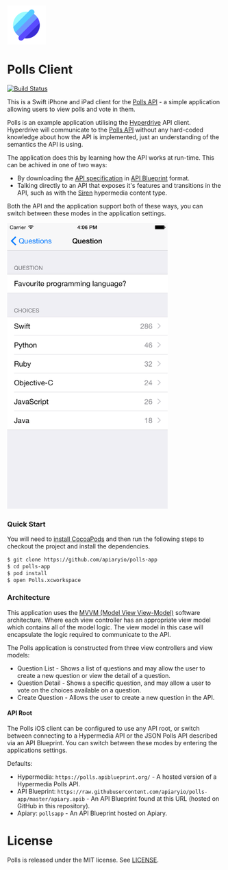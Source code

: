 <img src="Polls/Images.xcassets/AppIcon.appiconset/app-3x.png" width=90 height=90 />

# Polls Client

[![Build Status](https://travis-ci.org/apiaryio/polls-app.svg?branch=master)](https://travis-ci.org/apiaryio/polls-app)

This is a Swift iPhone and iPad client for the [Polls API](https://github.com/apiaryio/polls-api) - a simple application allowing users to view polls and vote in them.

Polls is an example application utilising the [Hyperdrive](https://github.com/the-hypermedia-project/Hyperdrive) API client. Hyperdrive will communicate to the [Polls API](http://github.com/apiaryio/polls-api) without any hard-coded knowledge about how the API is implemented, just an understanding of the semantics the API is using.

The application does this by learning how the API works at run-time. This can
be achived in one of two ways:

- By downloading the [API specification](apiary.apib) in [API Blueprint](https://apiblueprint.org/) format.
- Talking directly to an API that exposes it's features and transitions in the API, such as with the [Siren](https://github.com/kevinswiber/siren) hypermedia content type.

Both the API and the application support both of these ways, you can switch between these modes in the application settings.

<img width=375 height=667 src="Screenshot.png" alt="Screenshot of Polls iOS Application" />

### Quick Start

You will need to [install CocoaPods](http://guides.cocoapods.org/using/getting-started.html) and then run the following steps to checkout the project and install the dependencies.

```
$ git clone https://github.com/apiaryio/polls-app
$ cd polls-app
$ pod install
$ open Polls.xcworkspace
```

### Architecture

This application uses the [MVVM (Model View View-Model)](http://en.wikipedia.org/wiki/Model_View_ViewModel) software architecture. Where each view controller has an appropriate view model which contains all of the model logic. The view model in this case will encapsulate the logic required to communicate to the API.

The Polls application is constructed from three view controllers and view models:

- Question List - Shows a list of questions and may allow the user to create a new question or view the detail of a question.
- Question Detail - Shows a specific question, and may allow a user to vote on the choices available on a question.
- Create Question - Allows the user to create a new question in the API.

#### API Root

The Polls iOS client can be configured to use any API root, or switch
between connecting to a Hypermedia API or the JSON Polls API described
via an API Blueprint. You can switch between these modes by entering the
applications settings.

Defaults:

- Hypermedia: `https://polls.apiblueprint.org/` - A hosted version of a Hypermedia Polls API.
- API Blueprint: `https://raw.githubusercontent.com/apiaryio/polls-app/master/apiary.apib` - An API Blueprint found at this URL (hosted on GitHub in this repository).
- Apiary: `pollsapp` - An API Blueprint hosted on Apiary.

# License

Polls is released under the MIT license. See [LICENSE](LICENSE).

